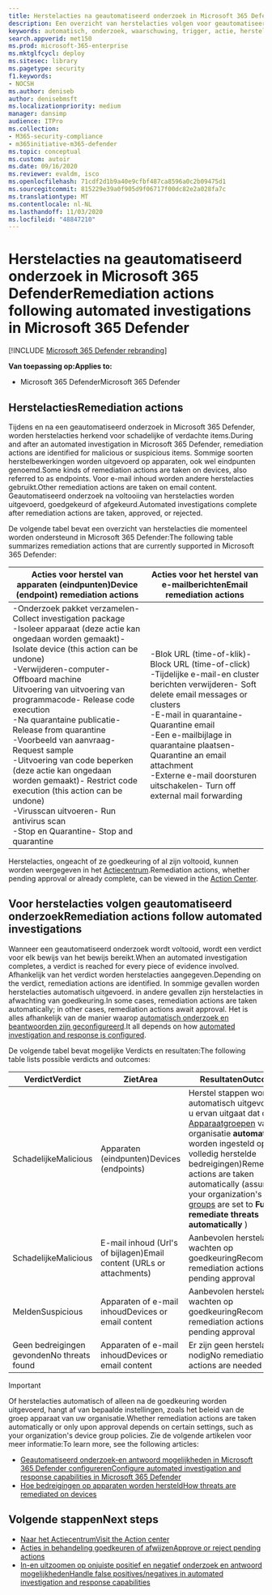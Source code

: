 ```yaml
---
title: Herstelacties na geautomatiseerd onderzoek in Microsoft 365 Defender
description: Een overzicht van herstelacties volgen voor geautomatiseerde onderzoek in Microsoft 365 Defender
keywords: automatisch, onderzoek, waarschuwing, trigger, actie, herstel
search.appverid: met150
ms.prod: microsoft-365-enterprise
ms.mktglfcycl: deploy
ms.sitesec: library
ms.pagetype: security
f1.keywords:
- NOCSH
ms.author: deniseb
author: denisebmsft
ms.localizationpriority: medium
manager: dansimp
audience: ITPro
ms.collection:
- M365-security-compliance
- m365initiative-m365-defender
ms.topic: conceptual
ms.custom: autoir
ms.date: 09/16/2020
ms.reviewer: evaldm, isco
ms.openlocfilehash: 71cdf2d1b9a40e9cfbf487ca8596a0c2b09475d1
ms.sourcegitcommit: 815229e39a0f905d9f06717f00dc82e2a028fa7c
ms.translationtype: MT
ms.contentlocale: nl-NL
ms.lasthandoff: 11/03/2020
ms.locfileid: "48847210"
---
```

# <a name="remediation-actions-following-automated-investigations-in-microsoft-365-defender"></a><span data-ttu-id="ebb09-104">Herstelacties na geautomatiseerd onderzoek in Microsoft 365 Defender</span><span class="sxs-lookup"><span data-stu-id="ebb09-104">Remediation actions following automated investigations in Microsoft 365 Defender</span></span>

[!INCLUDE [Microsoft 365 Defender rebranding](../includes/microsoft-defender.md)]


<span data-ttu-id="ebb09-105">**Van toepassing op:**</span><span class="sxs-lookup"><span data-stu-id="ebb09-105">**Applies to:**</span></span>
- <span data-ttu-id="ebb09-106">Microsoft 365 Defender</span><span class="sxs-lookup"><span data-stu-id="ebb09-106">Microsoft 365 Defender</span></span>


## <a name="remediation-actions"></a><span data-ttu-id="ebb09-107">Herstelacties</span><span class="sxs-lookup"><span data-stu-id="ebb09-107">Remediation actions</span></span>

<span data-ttu-id="ebb09-108">Tijdens en na een geautomatiseerd onderzoek in Microsoft 365 Defender, worden herstelacties herkend voor schadelijke of verdachte items.</span><span class="sxs-lookup"><span data-stu-id="ebb09-108">During and after an automated investigation in Microsoft 365 Defender, remediation actions are identified for malicious or suspicious items.</span></span> <span data-ttu-id="ebb09-109">Sommige soorten herstelbewerkingen worden uitgevoerd op apparaten, ook wel eindpunten genoemd.</span><span class="sxs-lookup"><span data-stu-id="ebb09-109">Some kinds of remediation actions are taken on devices, also referred to as endpoints.</span></span> <span data-ttu-id="ebb09-110">Voor e-mail inhoud worden andere herstelacties gebruikt.</span><span class="sxs-lookup"><span data-stu-id="ebb09-110">Other remediation actions are taken on email content.</span></span> <span data-ttu-id="ebb09-111">Geautomatiseerd onderzoek na voltooiing van herstelacties worden uitgevoerd, goedgekeurd of afgekeurd.</span><span class="sxs-lookup"><span data-stu-id="ebb09-111">Automated investigations complete after remediation actions are taken, approved, or rejected.</span></span>

<span data-ttu-id="ebb09-112">De volgende tabel bevat een overzicht van herstelacties die momenteel worden ondersteund in Microsoft 365 Defender:</span><span class="sxs-lookup"><span data-stu-id="ebb09-112">The following table summarizes remediation actions that are currently supported in Microsoft 365 Defender:</span></span> 

|<span data-ttu-id="ebb09-113">Acties voor herstel van apparaten (eindpunten)</span><span class="sxs-lookup"><span data-stu-id="ebb09-113">Device (endpoint) remediation actions</span></span>  |<span data-ttu-id="ebb09-114">Acties voor het herstel van e-mailberichten</span><span class="sxs-lookup"><span data-stu-id="ebb09-114">Email remediation actions</span></span>  |
|---------|---------|
|<span data-ttu-id="ebb09-115">-Onderzoek pakket verzamelen</span><span class="sxs-lookup"><span data-stu-id="ebb09-115">- Collect investigation package</span></span> <br/><span data-ttu-id="ebb09-116">-Isoleer apparaat (deze actie kan ongedaan worden gemaakt)</span><span class="sxs-lookup"><span data-stu-id="ebb09-116">- Isolate device (this action can be undone)</span></span><br/><span data-ttu-id="ebb09-117">-Verwijderen-computer</span><span class="sxs-lookup"><span data-stu-id="ebb09-117">- Offboard machine</span></span> <br/><span data-ttu-id="ebb09-118">Uitvoering van uitvoering van programmacode</span><span class="sxs-lookup"><span data-stu-id="ebb09-118">- Release code execution</span></span> <br/><span data-ttu-id="ebb09-119">-Na quarantaine publicatie</span><span class="sxs-lookup"><span data-stu-id="ebb09-119">- Release from quarantine</span></span> <br/><span data-ttu-id="ebb09-120">-Voorbeeld van aanvraag</span><span class="sxs-lookup"><span data-stu-id="ebb09-120">- Request sample</span></span> <br/><span data-ttu-id="ebb09-121">-Uitvoering van code beperken (deze actie kan ongedaan worden gemaakt)</span><span class="sxs-lookup"><span data-stu-id="ebb09-121">- Restrict code execution (this action can be undone)</span></span> <br/><span data-ttu-id="ebb09-122">-Virusscan uitvoeren</span><span class="sxs-lookup"><span data-stu-id="ebb09-122">- Run antivirus scan</span></span> <br/><span data-ttu-id="ebb09-123">-Stop en Quarantine</span><span class="sxs-lookup"><span data-stu-id="ebb09-123">- Stop and quarantine</span></span>      |<span data-ttu-id="ebb09-124">-Blok URL (time-of-klik)</span><span class="sxs-lookup"><span data-stu-id="ebb09-124">- Block URL (time-of-click)</span></span><br/><span data-ttu-id="ebb09-125">-Tijdelijke e-mail-en cluster berichten verwijderen</span><span class="sxs-lookup"><span data-stu-id="ebb09-125">- Soft delete email messages or clusters</span></span><br/><span data-ttu-id="ebb09-126">-E-mail in quarantaine</span><span class="sxs-lookup"><span data-stu-id="ebb09-126">- Quarantine email</span></span><br/><span data-ttu-id="ebb09-127">-Een e-mailbijlage in quarantaine plaatsen</span><span class="sxs-lookup"><span data-stu-id="ebb09-127">- Quarantine an email attachment</span></span><br/><span data-ttu-id="ebb09-128">-Externe e-mail doorsturen uitschakelen</span><span class="sxs-lookup"><span data-stu-id="ebb09-128">- Turn off external mail forwarding</span></span>          |

<span data-ttu-id="ebb09-129">Herstelacties, ongeacht of ze goedkeuring of al zijn voltooid, kunnen worden weergegeven in het [Actiecentrum](https://docs.microsoft.com/microsoft-365/security/mtp/mtp-action-center).</span><span class="sxs-lookup"><span data-stu-id="ebb09-129">Remediation actions, whether pending approval or already complete, can be viewed in the [Action Center](https://docs.microsoft.com/microsoft-365/security/mtp/mtp-action-center).</span></span>

## <a name="remediation-actions-follow-automated-investigations"></a><span data-ttu-id="ebb09-130">Voor herstelacties volgen geautomatiseerd onderzoek</span><span class="sxs-lookup"><span data-stu-id="ebb09-130">Remediation actions follow automated investigations</span></span>

<span data-ttu-id="ebb09-131">Wanneer een geautomatiseerd onderzoek wordt voltooid, wordt een verdict voor elk bewijs van het bewijs bereikt.</span><span class="sxs-lookup"><span data-stu-id="ebb09-131">When an automated investigation completes, a verdict is reached for every piece of evidence involved.</span></span> <span data-ttu-id="ebb09-132">Afhankelijk van het verdict worden herstelacties aangegeven.</span><span class="sxs-lookup"><span data-stu-id="ebb09-132">Depending on the verdict, remediation actions are identified.</span></span> <span data-ttu-id="ebb09-133">In sommige gevallen worden herstelacties automatisch uitgevoerd. in andere gevallen zijn herstelacties in afwachting van goedkeuring.</span><span class="sxs-lookup"><span data-stu-id="ebb09-133">In some cases, remediation actions are taken automatically; in other cases, remediation actions await approval.</span></span> <span data-ttu-id="ebb09-134">Het is alles afhankelijk van de manier waarop [automatisch onderzoek en beantwoorden zijn geconfigureerd](mtp-configure-auto-investigation-response.md).</span><span class="sxs-lookup"><span data-stu-id="ebb09-134">It all depends on how [automated investigation and response is configured](mtp-configure-auto-investigation-response.md).</span></span>

<span data-ttu-id="ebb09-135">De volgende tabel bevat mogelijke Verdicts en resultaten:</span><span class="sxs-lookup"><span data-stu-id="ebb09-135">The following table lists possible verdicts and outcomes:</span></span>

|<span data-ttu-id="ebb09-136">Verdict</span><span class="sxs-lookup"><span data-stu-id="ebb09-136">Verdict</span></span>    |<span data-ttu-id="ebb09-137">Ziet</span><span class="sxs-lookup"><span data-stu-id="ebb09-137">Area</span></span>    |<span data-ttu-id="ebb09-138">Resultaten</span><span class="sxs-lookup"><span data-stu-id="ebb09-138">Outcomes</span></span>|
|------|------|------|
|<span data-ttu-id="ebb09-139">Schadelijke</span><span class="sxs-lookup"><span data-stu-id="ebb09-139">Malicious</span></span>    |<span data-ttu-id="ebb09-140">Apparaten (eindpunten)</span><span class="sxs-lookup"><span data-stu-id="ebb09-140">Devices (endpoints)</span></span>    |<span data-ttu-id="ebb09-141">Herstel stappen worden automatisch uitgevoerd (als u ervan uitgaat dat de [Apparaatgroepen](mtp-configure-auto-investigation-response.md#review-or-change-the-automation-level-for-device-groups) van uw organisatie **automatisch** worden ingesteld op volledig herstelde bedreigingen)</span><span class="sxs-lookup"><span data-stu-id="ebb09-141">Remediation actions are taken automatically (assuming your organization's [device groups](mtp-configure-auto-investigation-response.md#review-or-change-the-automation-level-for-device-groups) are set to **Full - remediate threats automatically** )</span></span>|
|<span data-ttu-id="ebb09-142">Schadelijke</span><span class="sxs-lookup"><span data-stu-id="ebb09-142">Malicious</span></span>    |<span data-ttu-id="ebb09-143">E-mail inhoud (Url's of bijlagen)</span><span class="sxs-lookup"><span data-stu-id="ebb09-143">Email content (URLs or attachments)</span></span> | <span data-ttu-id="ebb09-144">Aanbevolen herstelacties wachten op goedkeuring</span><span class="sxs-lookup"><span data-stu-id="ebb09-144">Recommended remediation actions are pending approval</span></span>|
|<span data-ttu-id="ebb09-145">Melden</span><span class="sxs-lookup"><span data-stu-id="ebb09-145">Suspicious</span></span>    |<span data-ttu-id="ebb09-146">Apparaten of e-mail inhoud</span><span class="sxs-lookup"><span data-stu-id="ebb09-146">Devices or email content</span></span> |<span data-ttu-id="ebb09-147">Aanbevolen herstelacties wachten op goedkeuring</span><span class="sxs-lookup"><span data-stu-id="ebb09-147">Recommended remediation actions are pending approval</span></span>|
|<span data-ttu-id="ebb09-148">Geen bedreigingen gevonden</span><span class="sxs-lookup"><span data-stu-id="ebb09-148">No threats found</span></span>    |<span data-ttu-id="ebb09-149">Apparaten of e-mail inhoud</span><span class="sxs-lookup"><span data-stu-id="ebb09-149">Devices or email content</span></span>    |<span data-ttu-id="ebb09-150">Er zijn geen herstelacties nodig</span><span class="sxs-lookup"><span data-stu-id="ebb09-150">No remediation actions are needed</span></span>|

> [!IMPORTANT]
> <span data-ttu-id="ebb09-151">Of herstelacties automatisch of alleen na de goedkeuring worden uitgevoerd, hangt af van bepaalde instellingen, zoals het beleid van de groep apparaat van uw organisatie.</span><span class="sxs-lookup"><span data-stu-id="ebb09-151">Whether remediation actions are taken automatically or only upon approval depends on certain settings, such as your organization's device group policies.</span></span> <span data-ttu-id="ebb09-152">Zie de volgende artikelen voor meer informatie:</span><span class="sxs-lookup"><span data-stu-id="ebb09-152">To learn more, see the following articles:</span></span>
> - [<span data-ttu-id="ebb09-153">Geautomatiseerd onderzoek-en antwoord mogelijkheden in Microsoft 365 Defender configureren</span><span class="sxs-lookup"><span data-stu-id="ebb09-153">Configure automated investigation and response capabilities in Microsoft 365 Defender</span></span>](mtp-configure-auto-investigation-response.md)
> - [<span data-ttu-id="ebb09-154">Hoe bedreigingen op apparaten worden hersteld</span><span class="sxs-lookup"><span data-stu-id="ebb09-154">How threats are remediated on devices</span></span>](https://docs.microsoft.com/windows/security/threat-protection/microsoft-defender-atp/automated-investigations)

## <a name="next-steps"></a><span data-ttu-id="ebb09-155">Volgende stappen</span><span class="sxs-lookup"><span data-stu-id="ebb09-155">Next steps</span></span>

- [<span data-ttu-id="ebb09-156">Naar het Actiecentrum</span><span class="sxs-lookup"><span data-stu-id="ebb09-156">Visit the Action center</span></span>](https://docs.microsoft.com/microsoft-365/security/mtp/mtp-action-center)
- [<span data-ttu-id="ebb09-157">Acties in behandeling goedkeuren of afwijzen</span><span class="sxs-lookup"><span data-stu-id="ebb09-157">Approve or reject pending actions</span></span>](https://docs.microsoft.com/microsoft-365/security/mtp/mtp-autoir-actions)
- [<span data-ttu-id="ebb09-158">In-en uitzoomen op onjuiste positief en negatief onderzoek en antwoord mogelijkheden</span><span class="sxs-lookup"><span data-stu-id="ebb09-158">Handle false positives/negatives in automated investigation and response capabilities</span></span>](mtp-autoir-report-false-positives-negatives.md)
